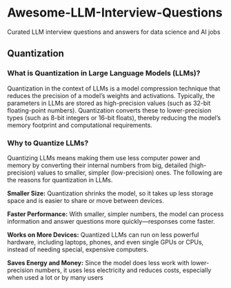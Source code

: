 # Awesome-LLM-Interview-Questions
Curated LLM interview questions and answers for data science and AI jobs

## Quantization
### What is Quantization in Large Language Models (LLMs)?
Quantization in the context of LLMs is a model compression technique that reduces the precision of a model’s weights and activations. Typically, the parameters in LLMs are stored as high-precision values (such as 32-bit floating-point numbers). Quantization converts these to lower-precision types (such as 8-bit integers or 16-bit floats), thereby reducing the model’s memory footprint and computational requirements.

### Why to Quantize LLMs?
Quantizing LLMs means making them use less computer power and memory by converting their internal numbers from big, detailed (high-precision) values to smaller, simpler (low-precision) ones. The following are the reasons for quantization in LLMs.

**Smaller Size:** Quantization shrinks the model, so it takes up less storage space and is easier to share or move between devices.

**Faster Performance:** With smaller, simpler numbers, the model can process information and answer questions more quickly—responses come faster.

**Works on More Devices:** Quantized LLMs can run on less powerful hardware, including laptops, phones, and even single GPUs or CPUs, instead of needing special, expensive computers.

**Saves Energy and Money:** Since the model does less work with lower-precision numbers, it uses less electricity and reduces costs, especially when used a lot or by many users
